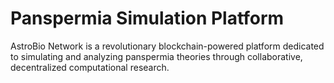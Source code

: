 # Panspermia Simulation Platform
 AstroBio Network is a revolutionary blockchain-powered platform dedicated to simulating and analyzing panspermia theories through collaborative, decentralized computational research.
